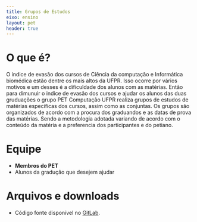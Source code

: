 ```yaml
---
title: Grupos de Estudos
eixo: ensino
layout: pet
header: true
---
```


# O que é?
O indice de evasão dos cursos de Ciência da computação e Informática biomédica estão dentre os mais altos da UFPR. Isso ocorre por vários motivos e um desses é a dificuldade dos alunos com as matérias. Então para dimunuir o indice de evasão dos cursos e ajudar os alunos das duas gruduações o grupo PET Computação UFPR realiza grupos de estudos de matérias especificas dos cursos, assim como as conjuntas. 
Os grupos são organizados de acordo com a procura dos graduandos e as datas de prova das matérias. Sendo a metodologia adotada variando de acordo com o conteúdo da matéria e a preferencia dos participantes e do petiano.  

# Equipe
* **Membros do PET**
* Alunos da gradução que desejem ajudar

# Arquivos e downloads
* Código fonte disponível no [GitLab](https://gitlab.c3sl.ufpr.br/pet/).
